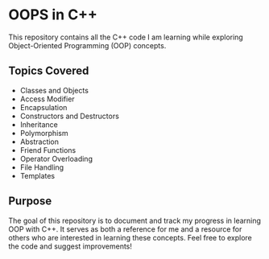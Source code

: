 ﻿# OOPS in C++
This repository contains all the C++ code I am learning while exploring Object-Oriented Programming (OOP) concepts.

## Topics Covered
- Classes and Objects
- Access Modifier
- Encapsulation
- Constructors and Destructors
- Inheritance
- Polymorphism
- Abstraction
- Friend Functions
- Operator Overloading
- File Handling
- Templates

## Purpose
The goal of this repository is to document and track my progress in learning OOP with C++. It serves as both a reference for me and a resource for others who are interested in learning these concepts.
Feel free to explore the code and suggest improvements!
